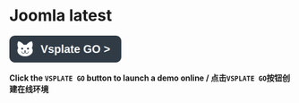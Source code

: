 # Joomla latest

<a href="https://www.vsplate.com/?docker-compose=https://github.com/vsplate/dcenvs/joomla/latest"><img alt="VSPLATE GO" src="https://raw.githubusercontent.com/vsplate/images/master/vsgo_btn.png" width="200px"></a>

**Click the `VSPLATE GO` button to launch a demo online / 点击`VSPLATE GO`按钮创建在线环境**